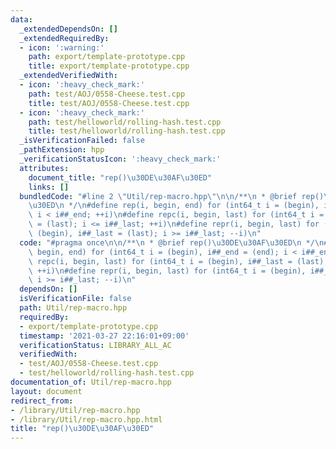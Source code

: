 ```yaml
---
data:
  _extendedDependsOn: []
  _extendedRequiredBy:
  - icon: ':warning:'
    path: export/template-prototype.cpp
    title: export/template-prototype.cpp
  _extendedVerifiedWith:
  - icon: ':heavy_check_mark:'
    path: test/AOJ/0558-Cheese.test.cpp
    title: test/AOJ/0558-Cheese.test.cpp
  - icon: ':heavy_check_mark:'
    path: test/helloworld/rolling-hash.test.cpp
    title: test/helloworld/rolling-hash.test.cpp
  _isVerificationFailed: false
  _pathExtension: hpp
  _verificationStatusIcon: ':heavy_check_mark:'
  attributes:
    document_title: "rep()\u30DE\u30AF\u30ED"
    links: []
  bundledCode: "#line 2 \"Util/rep-macro.hpp\"\n\n/**\n * @brief rep()\u30DE\u30AF\
    \u30ED\n */\n#define rep(i, begin, end) for (int64_t i = (begin), i##_end = (end);\
    \ i < i##_end; ++i)\n#define repc(i, begin, last) for (int64_t i = (begin), i##_last\
    \ = (last); i <= i##_last; ++i)\n#define repr(i, begin, last) for (int64_t i =\
    \ (begin), i##_last = (last); i >= i##_last; --i)\n"
  code: "#pragma once\n\n/**\n * @brief rep()\u30DE\u30AF\u30ED\n */\n#define rep(i,\
    \ begin, end) for (int64_t i = (begin), i##_end = (end); i < i##_end; ++i)\n#define\
    \ repc(i, begin, last) for (int64_t i = (begin), i##_last = (last); i <= i##_last;\
    \ ++i)\n#define repr(i, begin, last) for (int64_t i = (begin), i##_last = (last);\
    \ i >= i##_last; --i)\n"
  dependsOn: []
  isVerificationFile: false
  path: Util/rep-macro.hpp
  requiredBy:
  - export/template-prototype.cpp
  timestamp: '2021-03-27 22:16:01+09:00'
  verificationStatus: LIBRARY_ALL_AC
  verifiedWith:
  - test/AOJ/0558-Cheese.test.cpp
  - test/helloworld/rolling-hash.test.cpp
documentation_of: Util/rep-macro.hpp
layout: document
redirect_from:
- /library/Util/rep-macro.hpp
- /library/Util/rep-macro.hpp.html
title: "rep()\u30DE\u30AF\u30ED"
---
```

